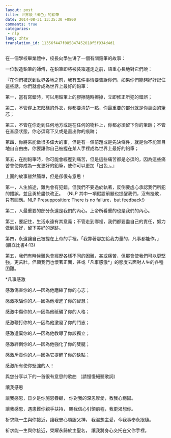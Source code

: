 ```yaml
---
layout: post
title: 世界最「出色」的鉛筆
date: 2014-08-31 13:35:30 +0800
comments: true
categories:
 - nlp
lang: zhtw
translation_id: 11356f447f085847452018f5f934d4d1
---
```


在一個學校畢業禮中，校長向學生讲了一個有關鉛筆的故事：

一位製造鉛筆的師傅，在鉛筆即將被裝箱運走之前，語重心長地對它們說：

『在你們被送到世界各地之前，我有五件事情要告訴你們，如果你們能夠好好記住這些話，你們就會成為世界上最好的鉛筆：

第一，當有寫錯時，可以用鉛筆上的膠擦隨時擦掉，立即修正所犯的錯誤；

第二，不管穿上怎麼樣的外衣，你都要清楚一點，你最重要的部分就是你裏面的筆芯；

第三，不管在你走到任何地方或是在任何的物料上，你都必須留下你的筆跡；不管在甚麼狀態，你必須寫下又或是畫出你的痕跡；

第四，你將來能做很多偉大的事，但是有一個前題或是先決條件，就是你不能盲目地自自由由，你要讓你自己被握在某人手裡成為世界上最好的鉛筆；

第五，在削鉛筆時，你可能會經歷到痛苦，但是這些痛苦都是必須的，因為這些痛苦會使你成為一支更好的鉛筆，使你可以更加「出色」。』



上面的故事雖然簡單，但是卻很有意思！

第一，人生旅途，難免會有犯錯。但我們不要過於執著，反倒要虛心承認我們所犯的錯誤，並且勇於盡快改正。 （NLP 其中一項假設前題也提醒我們，沒有挫敗，只有回應。NLP Presupposition: There is no failure，but feedback!）

第二，人最重要的部分永遠是我們的內心。上帝所看重的也是我們的內心。

第三，要記住，生活永遠有其意義；不管走到哪裡，我們都要盡自己的責任，努力做到最好，留下美好的足跡。

第四，永遠讓自己被握在上帝的手裡。「我靠著那加給我力量的，凡事都能作。」(腓立比書4:13)

第五，我們有時候難免會經歷各樣不同的困難，甚或痛苦，但那會使我們可以更堅強，更茁壯。但願我們也懷著正面，甚或「凡事感激*」的態度去面對人生的各種困難。

*凡事感激



感激傷害你的人—因為他磨練了你的心志；

感激欺騙你的人—因為他增進了你的智慧；

感激中傷你的人—因為他砥礪了你的人格；

感激鞭打你的人—因為他激發了你的鬥志；

感激遺棄你的人—因為他教導了你該獨立；

感激絆倒你的人—因為他強化了你的雙腿；

感激斥責你的人—因為它提醒了你的缺點；

感激所有使你堅強的人！



與您分享以下的一首很有意思的歌曲 （請慢慢細聽歌詞）

讓我感恩

讓我感恩，日夕是你施恩眷顧，
你對我的深恩厚愛，教我心穩固。

讓我感恩，遇患難你親手扶持，
賜我信心引領前程，我更渴想你。

祈求能一生與你接近，讓我忠心順服父神，
我渴想主愛，今我事奉永跟隨。

祈求能一生與你接近，榮耀永歸於主聖名，
讓我將身心交托在父你手裡。
